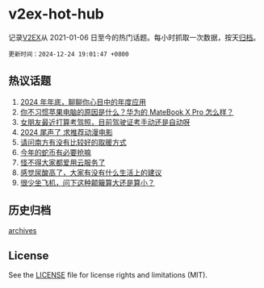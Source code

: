 # v2ex-hot-hub

 记录[V2EX](https://www.v2ex.com/)从 2021-01-06 日至今的热门话题。每小时抓取一次数据，按天[归档](archives)。

`更新时间：2024-12-24 19:01:47 +0800`

## 热议话题

1. [2024 年年底，聊聊你心目中的年度应用](https://www.v2ex.com/t/1099802)
1. [你不习惯苹果电脑的原因是什么？华为的 MateBook X Pro 怎么样？](https://www.v2ex.com/t/1099806)
1. [女朋友最近打算考驾照，目前驾驶证考手动还是自动呀](https://www.v2ex.com/t/1099832)
1. [2024 尾声了 求推荐动漫电影](https://www.v2ex.com/t/1099813)
1. [请问南方有没有比较好的取暖方式](https://www.v2ex.com/t/1099833)
1. [今年的蛇币有必要抢嘛](https://www.v2ex.com/t/1099804)
1. [怪不得大家都爱用云服务了](https://www.v2ex.com/t/1099815)
1. [感觉尿酸高了，大家有没有什么生活上的建议](https://www.v2ex.com/t/1099862)
1. [很少坐飞机，问下这种颠簸算大还是算小？](https://www.v2ex.com/t/1099785)

## 历史归档

[archives](archives)

## License

See the [LICENSE](LICENSE) file for license rights and limitations (MIT).
